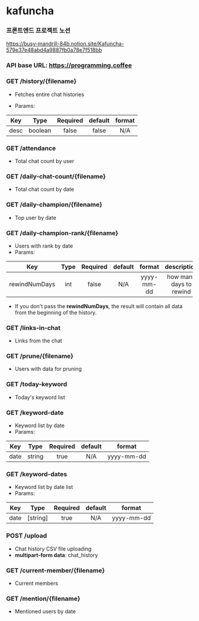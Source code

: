 # kafuncha

### 프론트엔드 프로젝트 노션

https://busy-mandrill-84b.notion.site/Kafuncha-579e37e48abd4a9887fb0a78e7f518bb

### API base URL: https://programming.coffee

### GET /history/{filename}

- Fetches entire chat histories

- Params:

| Key   | Type    | Required   | default   | format |
| :---: | :-----: | :--------: | :-------: | :----: |
| desc  | boolean | false      | false     | N/A    |

### GET /attendance

- Total chat count by user

### GET /daily-chat-count/{filename}

- Total chat count by date

### GET /daily-champion/{filename}

- Top user by date

### GET /daily-champion-rank/{filename}

- Users with rank by date
- Params:

| Key           | Type    | Required   | default   | format     | description             |
| :-----------: | :-----: | :--------: | :-------: | :--------: | :---------------------: |
| rewindNumDays | int     | false      | N/A       | yyyy-mm-dd | how many days to rewind |

- If you don't pass the **rewindNumDays**, the result will contain all data from the beginning of the history.

### GET /links-in-chat

- Links from the chat

### GET /prune/{filename}

- Users with data for pruning

### GET /today-keyword

- Today's keyword list

### GET /keyword-date

- Keyword list by date
- Params:

| Key   | Type    | Required   | default   | format     |
| :---: | :-----: | :--------: | :-------: | :--------: |
| date  | string  | true       | N/A       | yyyy-mm-dd |

### GET /keyword-dates

- Keyword list by date list
- Params:

| Key   | Type      | Required   | default   | format     |
| :---: | :-----:   | :--------: | :-------: | :--------: |
| date  | [string]  | true       | N/A       | yyyy-mm-dd |

### POST /upload

- Chat history CSV file uploading
- **multipart-form data**: chat_history

### GET /current-member/{filename}

- Current members

### GET /mention/{filename}

- Mentioned users by date
